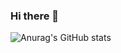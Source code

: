 ### Hi there 👋
![Anurag's GitHub stats](https://github-readme-stats.vercel.app/api?username=sungheeyoon&show_icons=true&theme=00000000)
